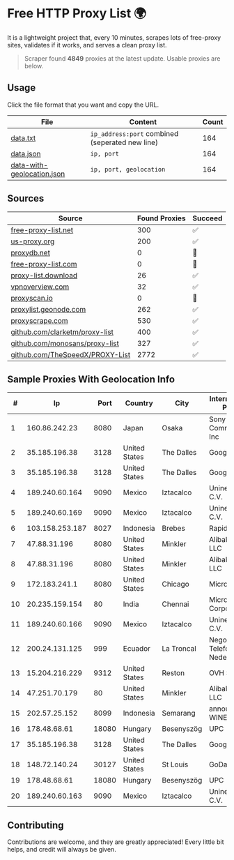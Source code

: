 
# Free HTTP Proxy List 🌍

It is a lightweight project that, every 10 minutes, scrapes lots of free-proxy sites, validates if it works, and serves a clean proxy list.


> Scraper found **4849** proxies at the latest update. Usable proxies are below.

## Usage

Click the file format that you want and copy the URL.


|File|Content|Count|
|----|-------|-----|
|[data.txt](https://raw.githubusercontent.com/themiralay/Proxy-List-World/master/data.txt)|`ip_address:port` combined (seperated new line)|164|
|[data.json](https://raw.githubusercontent.com/themiralay/Proxy-List-World/master/data.json)|`ip, port`|164|
|[data-with-geolocation.json](https://raw.githubusercontent.com/themiralay/Proxy-List-World/master/data-with-geolocation.json)|`ip, port, geolocation`|164|

## Sources

|Source|Found Proxies|Succeed|
|------|-------------|-------|
|[free-proxy-list.net](https://free-proxy-list.net)|300|✅|
|[us-proxy.org](https://www.us-proxy.org)|200|✅|
|[proxydb.net](http://proxydb.net)|0|🚫|
|[free-proxy-list.com](https://free-proxy-list.com/?page=&port=&type%5B%5D=http&type%5B%5D=https&up_time=0&search=Search)|0|🚫|
|[proxy-list.download](https://www.proxy-list.download/HTTP)|26|✅|
|[vpnoverview.com](https://vpnoverview.com/privacy/anonymous-browsing/free-proxy-servers)|32|✅|
|[proxyscan.io](https://www.proxyscan.io)|0|🚫|
|[proxylist.geonode.com](https://proxylist.geonode.com/api/proxy-list?limit=300&page=1&sort_by=lastChecked&sort_type=desc&protocols=http,https)|262|✅|
|[proxyscrape.com](https://api.proxyscrape.com/v2/?request=displayproxies&protocol=http&timeout=10000&country=all&ssl=all&anonymity=all)|530|✅|
|[github.com/clarketm/proxy-list](https://raw.githubusercontent.com/clarketm/proxy-list/master/proxy-list-raw.txt)|400|✅|
|[github.com/monosans/proxy-list](https://raw.githubusercontent.com/monosans/proxy-list/main/proxies/http.txt)|327|✅|
|[github.com/TheSpeedX/PROXY-List](https://raw.githubusercontent.com/TheSpeedX/PROXY-List/master/http.txt)|2772|✅|


## Sample Proxies With Geolocation Info

|#|Ip|Port|Country|City|Internet Service Provider|
|-|--|----|-------|----|-------------------------|
|1|160.86.242.23|8080|Japan|Osaka|Sony Network Communications Inc|
|2|35.185.196.38|3128|United States|The Dalles|Google LLC|
|3|35.185.196.38|3128|United States|The Dalles|Google LLC|
|4|189.240.60.164|9090|Mexico|Iztacalco|Uninet S.A. de C.V.|
|5|189.240.60.169|9090|Mexico|Iztacalco|Uninet S.A. de C.V.|
|6|103.158.253.187|8027|Indonesia|Brebes|Rapid Network|
|7|47.88.31.196|8080|United States|Minkler|Alibaba.com LLC|
|8|47.88.31.196|8080|United States|Minkler|Alibaba.com LLC|
|9|172.183.241.1|8080|United States|Chicago|Microsoft|
|10|20.235.159.154|80|India|Chennai|Microsoft Corporation|
|11|189.240.60.166|9090|Mexico|Iztacalco|Uninet S.A. de C.V.|
|12|200.24.131.125|999|Ecuador|La Troncal|Negocios Y Telefonia Nedetel S.A|
|13|15.204.216.229|9312|United States|Reston|OVH SAS|
|14|47.251.70.179|80|United States|Minkler|Alibaba Cloud LLC|
|15|202.57.25.152|8099|Indonesia|Semarang|announced of WINET|
|16|178.48.68.61|18080|Hungary|Besenyszög|UPC|
|17|35.185.196.38|3128|United States|The Dalles|Google LLC|
|18|148.72.140.24|30127|United States|St Louis|GoDaddy.com|
|19|178.48.68.61|18080|Hungary|Besenyszög|UPC|
|20|189.240.60.163|9090|Mexico|Iztacalco|Uninet S.A. de C.V.|



## Contributing

Contributions are welcome, and they are greatly appreciated! Every
little bit helps, and credit will always be given.

